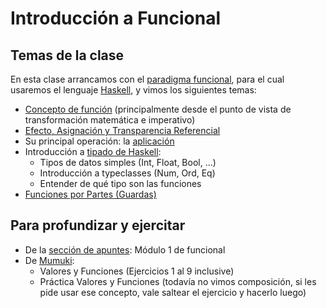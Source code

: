 # Introducción a Funcional

## Temas de la clase

En esta clase arrancamos con el [paradigma funcional](http://wiki.uqbar.org/wiki/articles/paradigma-funcional.html), 
para el cual usaremos el lenguaje [Haskell](https://pdep.com.ar/software/software-haskell), 
y vimos los siguientes temas:
- [Concepto de función](http://wiki.uqbar.org/wiki/articles/concepto-de-funcion.html)
(principalmente desde el punto de vista de transformación matemática e imperativo)
- [Efecto, Asignación y Transparencia Referencial](http://wiki.uqbar.org/wiki/articles/transparencia-referencial--efecto-de-lado-y-asignacion-destructiva.html)
- Su principal operación: la [aplicación](http://wiki.uqbar.org/wiki/articles/aplicacion.html)
- Introducción a [tipado de Haskell](http://wiki.uqbar.org/wiki/articles/tipos-de-haskell.html):
  - Tipos de datos simples (Int, Float, Bool, ...)
  - Introducción a typeclasses (Num, Ord, Eq)
  - Entender de qué tipo son las funciones
- [Funciones por Partes (Guardas)](http://wiki.uqbar.org/wiki/articles/funciones-por-partes.html)

## Para profundizar y ejercitar

- De la [sección de apuntes](https://pdep.com.ar/material/apuntes): Módulo 1 de funcional
- De [Mumuki](https://mumuki.io/chapters/82-programacion-funcional):
  - Valores y Funciones (Ejercicios 1 al 9 inclusive)
  - Práctica Valores y Funciones (todavía no vimos composición, si les pide usar ese concepto, vale saltear el ejercicio y hacerlo luego)
